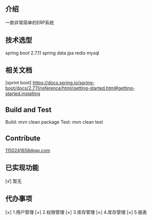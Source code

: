 ## 介绍
一款非常简单的ERP系统

## 技术选型

spring boot 2.7.11
spring data jpa
redis
mysql

## 相关文档

[sprint boot] https://docs.spring.io/spring-boot/docs/2.7.11/reference/html/getting-started.html#getting-started.installing


## Build and Test
Build: mvn clean package
Test: mvn clean test

## Contribute
1150241658@qq.com

## 已实现功能
[√] 暂无


## 代办事项
[×] 1.用户管理
[×] 2.权限管理
[×] 3.库存管理
[×] 4.库存管理
[×] 5.报表


